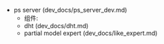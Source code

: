 

* ps server (dev_docs/ps_server_dev.md)
  * 组件:
  * dht (dev_docs/dht.md)
  * partial model expert (dev_docs/like_expert.md)
